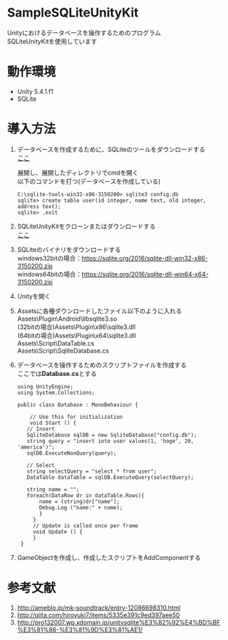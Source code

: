 # SampleSQLiteUnityKit
Unityにおけるデータベースを操作するためのプログラム  
SQLiteUnityKitを使用しています  

# 動作環境
* Unity 5.4.1.f1
* SQLite

# 導入方法
1. データベースを作成するために、SQLiteのツールをダウンロードする  
   [ここ](https://sqlite.org/2016/sqlite-tools-win32-x86-3150200.zip)  

   展開し、展開したディレクトリでcmdを開く  
   以下のコマンドを打つ(データベースを作成している)
   ```
   C:\sqlite-tools-win32-x86-3150200> sqlite3 config.db
   sqlite> create table user(id integer, name text, old integer, address text);
   sqlite> .exit
   ```

2. SQLiteUnityKitをクローンまたはダウンロードする  
   [ここ](https://github.com/Busta117/SQLiteUnityKit)

3. SQLiteのバイナリをダウンロードする  
   windows32bitの場合：<https://sqlite.org/2016/sqlite-dll-win32-x86-3150200.zip>  
   windows64bitの場合：<https://sqlite.org/2016/sqlite-dll-win64-x64-3150200.zip>  

4. Unityを開く

5. Assetsに各種ダウンロードしたファイル以下のように入れる  
   Assets\Plugin\Android\libsqlite3.so  
   (32bitの場合)Assets\Plugin\x86\sqlite3.dll  
   (64bitの場合)Assets\Plugin\x64\sqlite3.dll  
   Assets\Script\DataTable.cs  
   Assets\Script\SqliteDatabase.cs  

6. データベースを操作するためのスクリプトファイルを作成する  
   ここでは**Database.cs**とする  
   ```
   using UnityEngine;
   using System.Collections;
   
   public class Database : MonoBehaviour {

       // Use this for initialization
       void Start () {
      // Insert
      SqliteDatabase sqlDB = new SqliteDatabase("config.db");
      string query = "insert into user values(1, 'hoge', 20, 'america')";
      sqlDB.ExecuteNonQuery(query);
      
      // Select
      string selectQuery = "select * from user";
      DataTable dataTable = sqlDB.ExecuteQuery(selectQuery);
      
      string name = "";
      foreach(DataRow dr in dataTable.Rows){
          name = (string)dr["name"];
          Debug.Log ("name:" + name);
          }
        }
        // Update is called once per frame
        void Update () {
        }
    }
   ```

7. GameObjectを作成し、作成したスクリプトをAddComponentする

# 参考文献
1. <http://ameblo.jp/mk-soundtrack/entry-12086698310.html>
2. <http://qiita.com/hiroyuki7/items/5335e391c9ed397aee50>
3. <http://pro132007.wp.xdomain.jp/unitysqlite%E3%82%92%E4%BD%BF%E3%81%86-%E3%81%9D%E3%81%AE1/>
